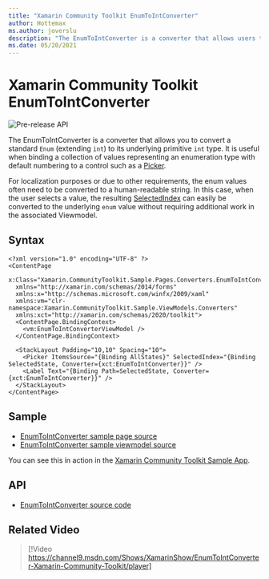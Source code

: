 ```yaml
---
title: "Xamarin Community Toolkit EnumToIntConverter"
author: Hottemax
ms.author: joverslu
description: "The EnumToIntConverter is a converter that allows users to convert a standard enum (extending int) to its underlying primitive int type."
ms.date: 05/20/2021
---
```


# Xamarin Community Toolkit EnumToIntConverter
![Pre-release API](~/images/pre-release.png)

The EnumToIntConverter is a converter that allows you to convert a standard `Enum` (extending `int`) to its underlying primitive `int` type.
It is useful when binding a collection of values representing an enumeration type with default numbering to a control such as a [Picker](xref:Xamarin.Forms.Picker).

For localization purposes or due to other requirements, the enum values often need to be converted to a human-readable string.
In this case, when the user selects a value, the resulting [SelectedIndex](xref:Xamarin.Forms.Picker.SelectedIndex) 
can easily be converted to the underlying `enum` value without requiring additional work in the associated Viewmodel.

## Syntax

```xaml
<?xml version="1.0" encoding="UTF-8" ?>
<ContentPage
  x:Class="Xamarin.CommunityToolkit.Sample.Pages.Converters.EnumToIntConverterPage"
  xmlns="http://xamarin.com/schemas/2014/forms"
  xmlns:x="http://schemas.microsoft.com/winfx/2009/xaml"
  xmlns:vm="clr-namespace:Xamarin.CommunityToolkit.Sample.ViewModels.Converters"
  xmlns:xct="http://xamarin.com/schemas/2020/toolkit">
  <ContentPage.BindingContext>
    <vm:EnumToIntConverterViewModel />
  </ContentPage.BindingContext>
  
  <StackLayout Padding="10,10" Spacing="10">
    <Picker ItemsSource="{Binding AllStates}" SelectedIndex="{Binding SelectedState, Converter={xct:EnumToIntConverter}}" />
    <Label Text="{Binding Path=SelectedState, Converter={xct:EnumToIntConverter}}" />
  </StackLayout>
</ContentPage>
```

## Sample

- [EnumToIntConverter sample page source](https://github.com/xamarin/XamarinCommunityToolkit/blob/main/samples/XCT.Sample/Pages/Converters/EnumToIntConverterPage.xaml)
- [EnumToIntConverter sample viewmodel source](https://github.com/xamarin/XamarinCommunityToolkit/blob/main/samples/XCT.Sample/ViewModels/Converters/EnumToIntConverterViewModel.cs)

You can see this in action in the [Xamarin Community Toolkit Sample App](https://github.com/xamarin/XamarinCommunityToolkit).

## API

* [EnumToIntConverter source code](https://github.com/xamarin/XamarinCommunityToolkit/blob/main/src/CommunityToolkit/Xamarin.CommunityToolkit/Converters/EnumToIntConverter.shared.cs)

## Related Video

> [!Video https://channel9.msdn.com/Shows/XamarinShow/EnumToIntConverter-Xamarin-Community-Toolkit/player]
